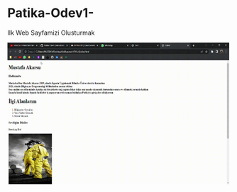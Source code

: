# Patika-Odev1-
Ilk Web Sayfamizi Olusturmak


<p><img align="left" alt="gif" src="https://github.com/mstfakrsu/Patika-Odev1-/blob/main/Odev2%20-%20Google%20Chrome%202023-02-27%2018-58-04.gif" width="500" height="320" /></p>
